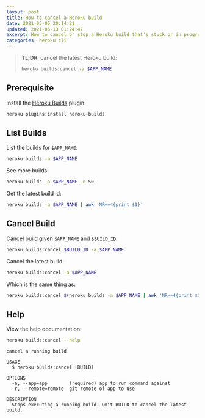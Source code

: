 ```yaml
---
layout: post
title: How to cancel a Heroku build
date: 2021-05-05 20:14:21
updated: 2021-05-13 01:24:47
excerpt: How to cancel or stop a Heroku build that's stuck or in progress.
categories: heroku cli
---
```


> **TL;DR**: cancel the latest Heroku build:
>
> ```sh
> heroku builds:cancel -a $APP_NAME
> ```

## Prerequisite

Install the [Heroku Builds](https://github.com/heroku/heroku-builds) plugin:

```sh
heroku plugins:install heroku-builds
```

## List Builds

List the builds for `$APP_NAME`:

```sh
heroku builds -a $APP_NAME
```

See more builds:

```sh
heroku builds -a $APP_NAME -n 50
```

Get the latest build id:

```sh
heroku builds -a $APP_NAME | awk 'NR==4{print $1}'
```

## Cancel Build

Cancel build given `$APP_NAME` and `$BUILD_ID`:

```sh
heroku builds:cancel $BUILD_ID -a $APP_NAME
```

Cancel the latest build:

```sh
heroku builds:cancel -a $APP_NAME
```

Which is the same thing as:

```sh
heroku builds:cancel $(heroku builds -a $APP_NAME | awk 'NR==4{print $1}') -a $APP_NAME
```

## Help

View the help documentation:

```sh
heroku builds:cancel --help
```

```
cancel a running build

USAGE
  $ heroku builds:cancel [BUILD]

OPTIONS
  -a, --app=app        (required) app to run command against
  -r, --remote=remote  git remote of app to use

DESCRIPTION
  Stops executing a running build. Omit BUILD to cancel the latest build.
```
